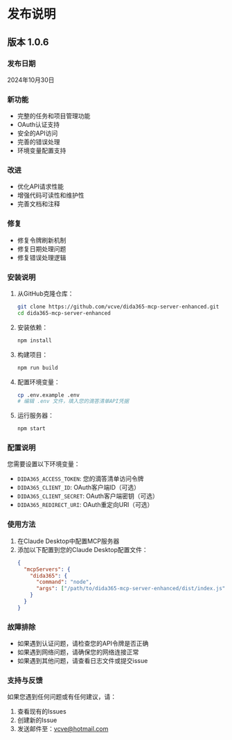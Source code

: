 # 发布说明

## 版本 1.0.6

### 发布日期
2024年10月30日

### 新功能
- 完整的任务和项目管理功能
- OAuth认证支持
- 安全的API访问
- 完善的错误处理
- 环境变量配置支持

### 改进
- 优化API请求性能
- 增强代码可读性和维护性
- 完善文档和注释

### 修复
- 修复令牌刷新机制
- 修复日期处理问题
- 修复错误处理逻辑

### 安装说明
1. 从GitHub克隆仓库：
   ```bash
   git clone https://github.com/vcve/dida365-mcp-server-enhanced.git
   cd dida365-mcp-server-enhanced
   ```

2. 安装依赖：
   ```bash
   npm install
   ```

3. 构建项目：
   ```bash
   npm run build
   ```

4. 配置环境变量：
   ```bash
   cp .env.example .env
   # 编辑 .env 文件，填入您的滴答清单API凭据
   ```

5. 运行服务器：
   ```bash
   npm start
   ```

### 配置说明
您需要设置以下环境变量：
- `DIDA365_ACCESS_TOKEN`: 您的滴答清单访问令牌
- `DIDA365_CLIENT_ID`: OAuth客户端ID（可选）
- `DIDA365_CLIENT_SECRET`: OAuth客户端密钥（可选）
- `DIDA365_REDIRECT_URI`: OAuth重定向URI（可选）

### 使用方法
1. 在Claude Desktop中配置MCP服务器
2. 添加以下配置到您的Claude Desktop配置文件：
   ```json
   {
     "mcpServers": {
       "dida365": {
         "command": "node",
         "args": ["/path/to/dida365-mcp-server-enhanced/dist/index.js"]
       }
     }
   }
   ```

### 故障排除
- 如果遇到认证问题，请检查您的API令牌是否正确
- 如果遇到网络问题，请确保您的网络连接正常
- 如果遇到其他问题，请查看日志文件或提交issue

### 支持与反馈
如果您遇到任何问题或有任何建议，请：
1. 查看现有的Issues
2. 创建新的Issue
3. 发送邮件至：vcve@hotmail.com